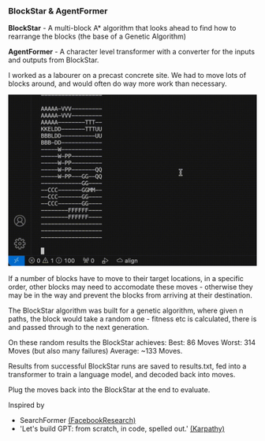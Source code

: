 ### BlockStar & AgentFormer


**BlockStar** - A multi-block A* algorithm that looks ahead to find how to rearrange the blocks (the base of a Genetic Algorithm)

**AgentFormer** - A character level transformer with a converter for the inputs and outputs from BlockStar. 


I worked as a labourer on a precast concrete site. We had to move lots of blocks around, and would often do way more work than necessary. 

![in action](https://raw.githubusercontent.com/rayking99/BlockStar/main/GA.gif)

If a number of blocks have to move to their target locations, in a specific order, other blocks may need to accomodate these moves - otherwise they may be in the way and prevent the blocks from arriving at their destination. 

The BlockStar algorithm was built for a genetic algorithm, where given n paths, the block would take a random one - fitness etc is calculated, there is  and passed through to the next generation.

On these random results the BlockStar achieves: 
Best: 86 Moves
Worst: 314 Moves (but also many failures)
Average: ~133 Moves. 

Results from successful BlockStar runs are saved to results.txt, fed into a transformer to train a language model, and decoded back into moves. 

Plug the moves back into the BlockStar at the end to evaluate. 

Inspired by 
- SearchFormer [(FacebookResearch) ](https://github.com/facebookresearch/searchformer)
- 'Let's build GPT: from scratch, in code, spelled out.' [(Karpathy)](https://www.youtube.com/watch?v=kCc8FmEb1nY&t=88s)
